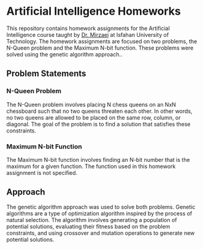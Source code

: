 # Artificial Intelligence Homeworks

This repository contains homework assignments for the Artificial Intelligence course taught by [Dr. Mirzaei](https://scholar.google.com/citations?user=4t4LRdoAAAAJ&hl=en)
 at Isfahan University of Technology. The homework assignments are focused on two problems, the N-Queen problem and the Maximum N-bit function. These problems were solved using the genetic algorithm approach..

## Problem Statements
### N-Queen Problem
The N-Queen problem involves placing N chess queens on an NxN chessboard such that no two queens threaten each other. In other words, no two queens are allowed to be placed on the same row, column, or diagonal. The goal of the problem is to find a solution that satisfies these constraints.

### Maximum N-bit Function
The Maximum N-bit function involves finding an N-bit number that is the maximum for a given function. The function used in this homework assignment is not specified.

## Approach
The genetic algorithm approach was used to solve both problems. Genetic algorithms are a type of optimization algorithm inspired by the process of natural selection. The algorithm involves generating a population of potential solutions, evaluating their fitness based on the problem constraints, and using crossover and mutation operations to generate new potential solutions.
